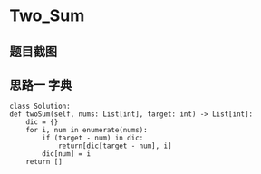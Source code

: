# Two_Sum

## 题目截图
 [](/two_sum.jpg)

## 思路一 字典


    class Solution:
    def twoSum(self, nums: List[int], target: int) -> List[int]:
        dic = {}
        for i, num in enumerate(nums):
            if (target - num) in dic:
                return[dic[target - num], i]
            dic[num] = i
        return []
